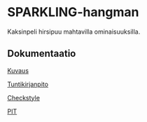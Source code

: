 # SPARKLING-hangman

Kaksinpeli hirsipuu mahtavilla ominaisuuksilla.

## Dokumentaatio

[Kuvaus](dokumentaatio/aiheenKuvausJaRakenne.md)

[Tuntikirjanpito](dokumentaatio/tuntikirjanpito.md)

[Checkstyle](https://htmlpreview.github.io/?https://github.com/Ruuch/sparkling-hangman/blob/master/dokumentaatio/checkstyle/site/checkstyle.html)

[PIT](https://htmlpreview.github.io/?https://github.com/Ruuch/sparkling-hangman/blob/master/dokumentaatio/pit/201702102157/index.html)
